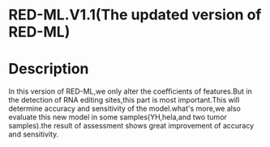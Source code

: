 # RED-ML.V1.1(The updated version of RED-ML)

# Description

In this version of RED-ML,we only alter the coefficients of features.But in the detection of RNA editing sites,this part is most important.This will determine accuracy and sensitivity of the model.what's more,we also evaluate this new model in some samples(YH,hela,and two tumor samples).the result of assessment shows great improvement of accuracy and sensitivity.
